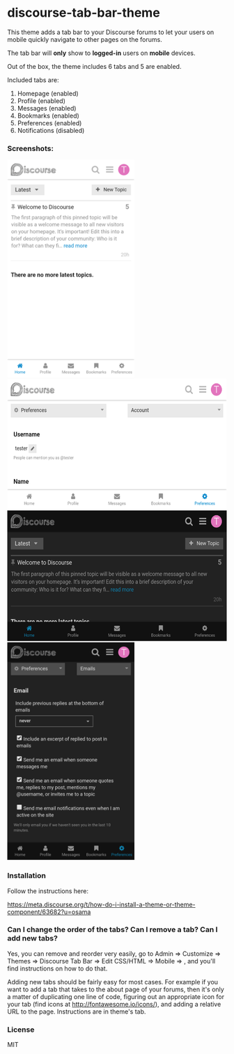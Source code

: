 # discourse-tab-bar-theme

This theme adds a tab bar to your Discourse forums to let your users on mobile quickly navigate to other pages on the forums.

The tab bar will **only** show to **logged-in** users on **mobile** devices.

Out of the box, the theme includes 6 tabs and 5 are enabled.

Included tabs are:

1. Homepage (enabled)
2. Profile (enabled)
3. Messages (enabled)
4. Bookmarks (enabled)
5. Preferences (enabled)
6. Notifications (disabled)

### Screenshots:

<img src="demo-bright-1.png" height="500">

<img src="demo-bright-2.png" height="300">

<img src="demo-dark-1.png" height="300">

<img src="demo-dark-2.png" height="500">

### Installation

Follow the instructions here:

https://meta.discourse.org/t/how-do-i-install-a-theme-or-theme-component/63682?u=osama

### Can I change the order of the tabs? Can I remove a tab? Can I add new tabs?

Yes, you can remove and reorder very easily, go to Admin => Customize => Themes => Discourse Tab Bar => Edit CSS/HTML => Mobile => </head>, and you'll find instructions on how to do that.

Adding new tabs should be fairly easy for most cases. For example if you want to add a tab that takes to the about page of your forums, then it's only a matter of duplicating one line of code, figuring out an appropriate icon for your tab (find icons at http://fontawesome.io/icons/), and adding a relative URL to the page. Instructions are in theme's </head> tab.

### License

MIT
